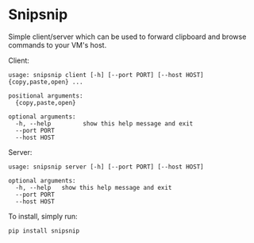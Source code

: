 # Snipsnip
Simple client/server which can be used to forward clipboard and browse commands
to your VM's host.

Client:
```
usage: snipsnip client [-h] [--port PORT] [--host HOST] {copy,paste,open} ...

positional arguments:
  {copy,paste,open}

optional arguments:
  -h, --help         show this help message and exit
  --port PORT
  --host HOST
```

Server:
```
usage: snipsnip server [-h] [--port PORT] [--host HOST]

optional arguments:
  -h, --help   show this help message and exit
  --port PORT
  --host HOST
```

To install, simply run:
```
pip install snipsnip
```
